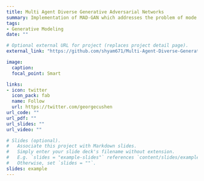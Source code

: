 ```yaml
---
title: Multi Agent Diverse Generative Adversarial Networks
summary: Implementation of MAD-GAN which addresses the problem of mode collapse.
tags:
- Generative Modeling
date: ""

# Optional external URL for project (replaces project detail page).
external_link: "https://github.com/shyam671/Multi-Agent-Diverse-Generative-Adversarial-Networks"

image:
  caption: 
  focal_point: Smart

links:
- icon: twitter
  icon_pack: fab
  name: Follow
  url: https://twitter.com/georgecushen
url_code: ""
url_pdf: ""
url_slides: ""
url_video: ""

# Slides (optional).
#   Associate this project with Markdown slides.
#   Simply enter your slide deck's filename without extension.
#   E.g. `slides = "example-slides"` references `content/slides/example-slides.md`.
#   Otherwise, set `slides = ""`.
slides: example
---
```


